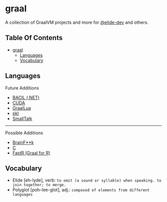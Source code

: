 # graal
A collection of GraalVM projects and more for [@elide-dev](https://github.com/elide-dev/) and others.

## Table Of Contents

- [graal](#graal)
  - [Languages](#languages)
  - [Vocabulary](#vocabulary)


## Languages

Future Additions

- [BACIL (.NET)](https://github.com/jagotu/BACIL)
- [CUDA](https://github.com/NVIDIA/grcuda)
- [GraalLua](https://github.com/Glavo/GraalLua)
- [pkl](https://github.com/apple/pkl)
- [SmallTalk](https://github.com/hpi-swa/trufflesqueak)

<hr>

Possible Additions

- [BrainF**k](https://github.com/cesquivias/bf-graal)
- [C](https://github.com/AdamBien/graalvm-hello-java-c)
- [FastR (Graal for R)](https://github.com/oracle/fastr)

## Vocabulary

- Elide [eh-lyde], verb: `to omit (a sound or syllable) when speaking. to join together; to merge.`
- Polyglot [poh-lee-glot], adj.: `composed of elements from different languages`

